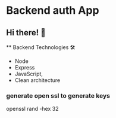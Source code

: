 # Backend auth App

## Hi there! 👋

\*\* Backend Technologies 🛠

- Node
- Express
- JavaScript,
- Clean architecture

### generate open ssl to generate keys

openssl rand -hex 32
